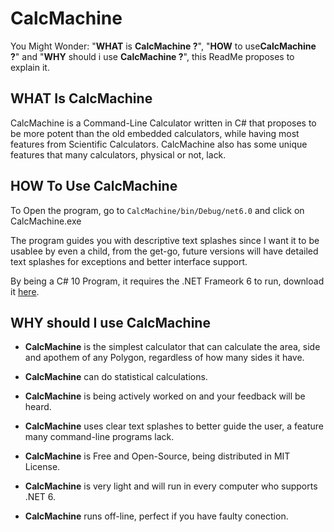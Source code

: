 # CalcMachine

You Might Wonder: "**WHAT** is **CalcMachine ?**", "**HOW** to use**CalcMachine ?**" and "**WHY** should i use **CalcMachine ?**", this ReadMe proposes to explain it. 

## WHAT Is CalcMachine

CalcMachine is a Command-Line Calculator written in C# that proposes to be more potent than the old embedded calculators, while having most features from
Scientific Calculators. CalcMachine also has some unique features that many calculators, physical or not, lack.

## HOW To Use CalcMachine

To Open the program, go to `CalcMachine/bin/Debug/net6.0` and click on CalcMachine.exe

The program guides you with descriptive text splashes since I want it to be usablee by even a child, from the get-go, future versions will have detailed text splashes
for exceptions and better interface support.

By being a C# 10 Program, it requires the .NET Frameork 6 to run, download it [here](https://dotnet.microsoft.com/en-us/download/dotnet/6.0).

## WHY should I use CalcMachine

- **CalcMachine** is the simplest calculator that can calculate the area, side and apothem of any Polygon, regardless of how many sides it have.

- **CalcMachine** can do statistical calculations.

- **CalcMachine** is being actively worked on and your feedback will be heard.

- **CalcMachine** uses clear text splashes to better guide the user, a feature many command-line programs lack.

- **CalcMachine** is Free and Open-Source, being distributed in MIT License.

- **CalcMachine** is very light and will run in every computer who supports .NET 6.

- **CalcMachine** runs off-line, perfect if you have faulty conection.

